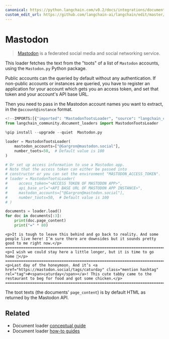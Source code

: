 ```yaml
---
canonical: https://python.langchain.com/v0.2/docs/integrations/document_loaders/mastodon/
custom_edit_url: https://github.com/langchain-ai/langchain/edit/master/docs/docs/integrations/document_loaders/mastodon.ipynb
---
```


# Mastodon

>[Mastodon](https://joinmastodon.org/) is a federated social media and social networking service.

This loader fetches the text from the "toots" of a list of `Mastodon` accounts, using the `Mastodon.py` Python package.

Public accounts can the queried by default without any authentication. If non-public accounts or instances are queried, you have to register an application for your account which gets you an access token, and set that token and your account's API base URL.

Then you need to pass in the Mastodon account names you want to extract, in the `@account@instance` format.


```python
<!--IMPORTS:[{"imported": "MastodonTootsLoader", "source": "langchain_community.document_loaders", "docs": "https://api.python.langchain.com/en/latest/document_loaders/langchain_community.document_loaders.mastodon.MastodonTootsLoader.html", "title": "Mastodon"}]-->
from langchain_community.document_loaders import MastodonTootsLoader
```


```python
%pip install --upgrade --quiet  Mastodon.py
```


```python
loader = MastodonTootsLoader(
    mastodon_accounts=["@Gargron@mastodon.social"],
    number_toots=50,  # Default value is 100
)

# Or set up access information to use a Mastodon app.
# Note that the access token can either be passed into
# constructor or you can set the environment "MASTODON_ACCESS_TOKEN".
# loader = MastodonTootsLoader(
#     access_token="<ACCESS TOKEN OF MASTODON APP>",
#     api_base_url="<API BASE URL OF MASTODON APP INSTANCE>",
#     mastodon_accounts=["@Gargron@mastodon.social"],
#     number_toots=50,  # Default value is 100
# )
```


```python
documents = loader.load()
for doc in documents[:3]:
    print(doc.page_content)
    print("=" * 80)
```
```output
<p>It is tough to leave this behind and go back to reality. And some people live here! I’m sure there are downsides but it sounds pretty good to me right now.</p>
================================================================================
<p>I wish we could stay here a little longer, but it is time to go home 🥲</p>
================================================================================
<p>Last day of the honeymoon. And it’s <a href="https://mastodon.social/tags/caturday" class="mention hashtag" rel="tag">#<span>caturday</span></a>! This cute tabby came to the restaurant to beg for food and got some chicken.</p>
================================================================================
```
The toot texts (the documents' `page_content`) is by default HTML as returned by the Mastodon API.


## Related

- Document loader [conceptual guide](/docs/concepts/#document-loaders)
- Document loader [how-to guides](/docs/how_to/#document-loaders)